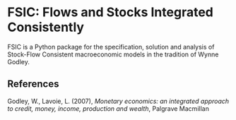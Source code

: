 # FSIC: Flows and Stocks Integrated Consistently

FSIC is a Python package for the specification, solution and analysis of
Stock-Flow Consistent macroeconomic models in the tradition of Wynne Godley.

## References

Godley, W., Lavoie, L. (2007),
*Monetary economics: an integrated approach to
credit, money, income, production and wealth*,
Palgrave Macmillan
